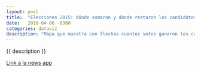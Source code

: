 ```yaml
---
layout: post
title:  "Elecciones 2015: dónde sumaron y dónde restaron los candidatos a presidente"
date:   2016-04-06 -0300
categories: dataviz
description: "Mapa que muestra con flechas cuantos votos ganaron los candidatos entre las paso y la elección general."
---
```


{{ description }}

[Link a la news app](http://www.lanacion.com.ar/1840167-elecciones-2015-donde-sumaron-y-donde-restaron-los-candidatos-a-presidente)
